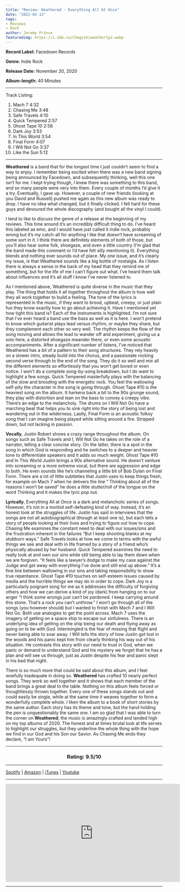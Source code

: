 ```yaml
---
title: "Review: Weathered - Everything All At Once"
date: "2021-02-12"
tags:
- Reviews
- Rock
author: Jeremy Prince  
featuredimg: https://i.ibb.co/CVwgzsh/weatherlp2.webp
---
```


**Record Label:** Facedown Records

**Genre:** Indie Rock

**Release Date:** November 20, 2020

**Album-length:** 40 Minutes

<hr>

Track Listing:

1. Mach 7  4:32
2. Chasing Me  3:48
3. Safe Travels  4:10
4. Quick Tempered  2:57
5. Ghost Tape 10  2:58
6. Dark Joy  3:53
7. In This World  3:54
8. Final Form  4:07
9. I Will Not Go  3:37
10. Like the Sun  5:12

<hr>

**Weathered** is a band that for the longest time I just couldn’t seem to find a way to enjoy. I remember being excited when there was a new band signing being announced by Facedown, and subsequently thinking, well this one isn’t for me. I kept trying though, I knew there was something to this band, and so many people were very into them. Every couple of months I’d give it a try. Eventually, I gave up. However, a couple of new friends (looking at you David and Russell) pushed me again as this new album was ready to drop. I have no idea what changed, but it finally clicked. I fell hard for these guys and devoured the whole discography (and bought all the vinyl I could).


 I tend to like to discuss the genre of a release at the beginning of my reviews. This time around it’s an incredibly difficult thing to do. I’ve heard this labeled as emo, and I would have just called it indie rock, probably wrong but it’s my catch-all for anything I like that doesn’t have screaming of some sort in it. I think there are definitely elements of both of those, but you’ll also hear some folk, shoegaze, and even a little country (I’m glad that the band made this comment or I’d have felt silly mentioning it). Everything blends and nothing ever sounds out of place. My one issue, and it’s clearly my issue, is that Weathered sounds like a big bottle of nostalgia. As I listen there is always a sense in the back of my head that they remind me of something, but for the life of me I can’t figure out what. I’ve heard them talk about influences and it’s all stuff I know I’ve never listened to. 

 As I mentioned above, Weathered is quite diverse in the music that they play. The thing that holds it all together throughout the album is how well they all work together to build a feeling. The tone of the lyrics is represented in the music, if they want to brood, upbeat, creepy, or just plain fun they know exactly how to go about achieving it. Have I mentioned yet how tight this band is? Each of the instruments is highlighted. I’m not sure that I’ve ever heard a band use the bass as well as it is here. I won’t pretend to know which guitarist plays lead versus rhythm, or maybe they share, but they complement each other so very well. The rhythm keeps the flow of the song moving and allows the lead to wander off and experiment, giving us a solo here, a distorted shoegaze meander there, or even some acoustic accompaniments. After a significant number of listens, I’ve noticed that Weathered has a bit of a pattern to their song structures. They rely heavily on a slower intro, steady build into the chorus, and a passionate rocking second verse through to the end of the song. They do it so well and mix all the different elements so effortlessly that you won’t get bored or even notice. I won’t do a complete song-by-song breakdown, but I do want to highlight a few songs. Quick Tempered masterfully plays with the balancing of the slow and brooding with the energetic rock. You feel the wallowing self-pity the character in the song is going through. Ghost Tape #10 is the heaviest song on the album. It harkens back a bit to the 90s grunge sound, they play with distortion and lean on the bass to convey a creepy vibe. There’s an edge to the melancholy. The drums on I Will Not Go have a marching beat that helps you to sink right into the story of being lost and wandering out in the wilderness. Lastly, Final Form is an acoustic folksy song that I can imagine being played while sitting around a fire. Stripped down, but not lacking in passion.

 **Vocally**, Justin Robert shows a crazy range throughout the album. On songs such as Safe Travels and I, Will Not Go he takes on the role of a narrator, telling a clear concise story. On the latter, there is a spot in the song in which God is responding and he switches to a deeper and heavier tone to differentiate speakers and it adds so much weight. Ghost Tape #10 and In This World Justin brings a 90s alternative sound. He doesn’t venture into screaming or a more extreme vocal, but there are aggression and edge to both. He even sounds like he’s channeling a little bit of Bob Dylan on Final Form. There are a lot of little subtleties that Justin uses to keep things fresh, for example on Mach 7 when he delivers the line “ Thinking about all of the reasons I won’t be saved” he does a little stutter/roll of the tongue on the word Thinking and it makes the lyric pop out. 

 **Lyrically**, Everything All at Once is a dark and melancholic series of songs. However, it’s not in a morbid self-defeating kind of way. Instead, it’s an honest look at the struggles of life. Justin has said in interviews that the songs are not all autobiographical (though at least one is), but each tells a story of people looking at their lives and trying to figure out how to cope. Chasing Me examines the constant need to deal with our issues/sins and the frustration inherent in the failures “But I keep shooting blanks at my stubborn ways.” Safe Travels looks at how we come to terms with the awful things we see and deal with in life framed by a story of a friend who’s physically abused by her husband. Quick Tempered examines the need to really look at and own our sins while still being able to lay them down when we are forgiven. “It feels like a lawyer’s dodge to make my case against the Judge and get away with everything I’ve done and still end up above.” It’s a fine line between wallowing in our sins and taking responsibility to show true repentance. Ghost Tape #10 touches on self-esteem issues caused by media and the horrible things we may do in order to cope. Dark Joy is a particularly poignant song for me as it addresses the difficulty of forgiving others and how we can derive a kind of joy (dark) from hanging on to our anger “I think some wrongs just can’t be pardoned. I keep carrying around this stone. That’s a rock you can’t unthrow.” I won’t go through all of the songs (you however should) but I wanted to finish with Mach 7 and I Will Not Go. Both use analogies to get the point across. Mach 7 uses the imagery of getting on a space ship to escape our sinfulness. There is an underlying idea of getting on the ship being our death and flying away as going on to be with God. Intermingled is the fear of missing that flight and never being able to soar away. I Will tells the story of how Justin got lost in the woods and his panic kept him from clearly thinking his way out of his situation. He contrasts this story with our need to trust in God, when we panic or demand to understand God and his mystery we forget that he has a plan and will see us through, just as Justin despite his fear and panic slept in his bed that night.

 There is so much more that could be said about this album, and I feel woefully inadequate in doing so. **Weathered** has crafted 10 nearly perfect songs. They work so well together and it shows that each member of the band brings a great deal to the table. Nothing on this album feels forced or thoughtlessly thrown together. Every one of these songs stands out and could easily be single, while at the same time it weaves together to form a wonderfully complete whole. I liken the album to a book of short stories by the same author. Each story has its theme and tone, but the hand holding the pen is unquestionably the same one. I am so glad that I was able to turn the corner on **Weathered**; the music is amazingly crafted and landed high on my top albums of 2020. The honest and at times brutal look at life serves to highlight our struggles, but they underline the whole thing with the hope we find in our God and his Son our Savior. As Chasing Me ends they declare, “I am Yours”!

<hr>

 <h3 style="text-align:center">Rating: 9.5/10</h3>

<hr>


[Spotify](https://open.spotify.com/album/6YvX6qfiSh7AJA5Ty5TnYT?si=r8GGrRNsTg-8-NElvj653Q) | [Amazon](https://www.amazon.com/dp/B08HNH84MP?linkCode=ogi&th=1&psc=1&tag=theorc-20) | [iTunes](https://music.apple.com/gh/album/everything-all-at-once/1530984431?app=itunes) | [Youtube](https://www.youtube.com/watch?v=ATViahJHYc0&feature=youtu.be)

<hr>

<div class="video-container"><iframe src="https://www.youtube.com/embed/ATViahJHYc0" width="560" height="315" frameborder="0"></iframe></div>

<hr>